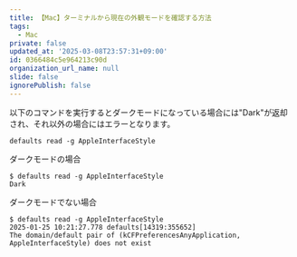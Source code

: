 ```yaml
---
title: 【Mac】ターミナルから現在の外観モードを確認する方法
tags:
  - Mac
private: false
updated_at: '2025-03-08T23:57:31+09:00'
id: 0366484c5e964213c90d
organization_url_name: null
slide: false
ignorePublish: false
---
```

以下のコマンドを実行するとダークモードになっている場合には"Dark"が返却され、それ以外の場合にはエラーとなります。

```terminal
defaults read -g AppleInterfaceStyle
```

ダークモードの場合

```terminal
$ defaults read -g AppleInterfaceStyle
Dark
```

ダークモードでない場合

```terminal
$ defaults read -g AppleInterfaceStyle
2025-01-25 10:21:27.778 defaults[14319:355652]
The domain/default pair of (kCFPreferencesAnyApplication, AppleInterfaceStyle) does not exist
```
